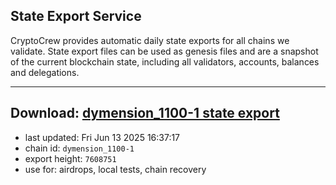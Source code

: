 ## State Export Service
CryptoCrew provides automatic daily state exports for all chains we validate. State export files can be used as genesis files and are a snapshot of the current blockchain state, including all validators, accounts, balances and delegations.

---
**Download: [dymension_1100-1 state export](https://dl-eu2.ccvalidators.com/SERVICE/dymension/dymension_1100-1_export_7608751.json)**
---

- last updated: Fri Jun 13 2025 16:37:17
- chain id: `dymension_1100-1`
- export height: `7608751`
- use for: airdrops, local tests, chain recovery
